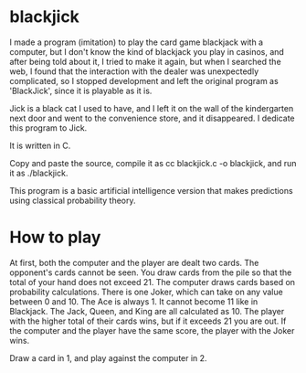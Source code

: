 # blackjick

I made a program (imitation) to play the card game blackjack with a computer, but I don't know the kind of blackjack you play in casinos,
and after being told about it, I tried to make it again, but when I searched the web, I found that the interaction with the dealer was unexpectedly complicated, 
so I stopped development and left the original program as 'BlackJick', since it is playable as it is. 

Jick is a black cat I used to have, and I left it on the wall of the kindergarten next door and went to the convenience store, and it disappeared. I dedicate this program to Jick.

It is written in C.

Copy and paste the source, compile it as cc blackjick.c -o blackjick, and run it as ./blackjick.

This program is a basic artificial intelligence version that makes predictions using classical probability theory.

# How to play

At first, both the computer and the player are dealt two cards. 
The opponent's cards cannot be seen. You draw cards from the pile so that the total of your hand does not exceed 21. The computer draws cards based on probability calculations.
There is one Joker, which can take on any value between 0 and 10. 
The Ace is always 1. It cannot become 11 like in Blackjack. The Jack, Queen, and King are all calculated as 10. 
The player with the higher total of their cards wins, but if it exceeds 21 you are out. If the computer and the player have the same score, the player with the Joker wins.

Draw a card in 1, and play against the computer in 2.

